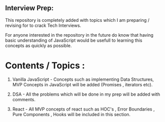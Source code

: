 ## Interview Prep:

This repository is completely added with topics which I am preparing / revising for to crack Tech Interviews.

For anyone interested in the repository in the future do know that having basic understanding of JavaScript would be usefull to learning this concepts as quickly as possible.

# Contents / Topics :
1. Vanilla JavaScript - Concepts such as implementing Data Structures, MVP Concepts in JavaScript will be added (Promises , iterators etc).

2. DSA - All the problems which will be done in my prep will be added with comments.

3. React - All MVP concepts of react such as HOC's , Error Boundaries , Pure Components , Hooks will be included in this section.



